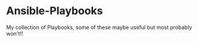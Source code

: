 # Ansible-Playbooks
My collection of Playbooks, some of these maybe useful but most probably won't!!
